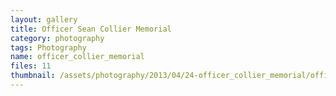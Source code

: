 ```yaml
---
layout: gallery
title: Officer Sean Collier Memorial
category: photography
tags: Photography
name: officer_collier_memorial
files: 11
thumbnail: /assets/photography/2013/04/24-officer_collier_memorial/officer_collier_memorial-5.jpg
---
```

